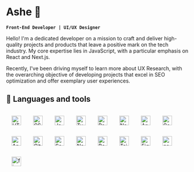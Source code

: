 # Ashe 🚀  

**`Front-End Developer | UI/UX Designer`**  

Hello! I'm a dedicated developer on a mission to craft and deliver high-quality projects and products that leave a positive mark on the tech industry. My core expertise lies in JavaScript, with a particular emphasis on React and Next.js.

Recently, I've been driving myself to learn more about UX Research, with the overarching objective of developing projects that excel in SEO optimization and offer exemplary user experiences.

<h2>🧰 Languages and tools</h2>

<img align="left" alt="HTML" width="26px" style="padding:15px;" src="https://cdn.jsdelivr.net/gh/devicons/devicon/icons/html5/html5-plain.svg" />
<img align="left" alt="CSS" width="26px" style="padding:15px;" src="https://cdn.jsdelivr.net/gh/devicons/devicon/icons/css3/css3-plain.svg" />
<img align="left" alt="JavaScript" width="26px" style="padding:15px;" src="https://cdn.jsdelivr.net/gh/devicons/devicon/icons/javascript/javascript-plain.svg" />
<img align="left" alt="TypeScript" width="26px" style="padding:15px;" src="https://cdn.jsdelivr.net/gh/devicons/devicon/icons/typescript/typescript-plain.svg" />
<img align="left" alt="React" width="26px" style="padding:15px;" src="https://cdn.jsdelivr.net/gh/devicons/devicon/icons/react/react-original.svg" />
<img align="left" alt="Next" width="26px" style="padding:15px;" src="https://cdn.jsdelivr.net/gh/devicons/devicon/icons/nextjs/nextjs-original.svg" />
<img align="left" alt="Angular" width="26px" style="padding:15px;" src="https://cdn.jsdelivr.net/gh/devicons/devicon/icons/angularjs/angularjs-original.svg" />
<img align="left" alt="Gatsby" width="26px" style="padding:15px;" src="https://cdn.jsdelivr.net/gh/devicons/devicon/icons/vuejs/vuejs-original.svg" />
<img align="left" alt="Android" width="26px" style="padding:15px;" src="https://cdn.jsdelivr.net/gh/devicons/devicon/icons/android/android-plain.svg" />
<img align="left" alt="Git" width="26px" style="padding:15px;" src="https://cdn.jsdelivr.net/gh/devicons/devicon/icons/git/git-original.svg" />
<img align="left" alt="Sass" width="26px" style="padding:15px;" src="https://cdn.jsdelivr.net/gh/devicons/devicon/icons/sass/sass-original.svg" />
<img align="left" alt="NodeJS" width="26px" style="padding:15px;" src="https://cdn.jsdelivr.net/gh/devicons/devicon/icons/nodejs/nodejs-original.svg" />
<img align="left" alt="Bootstrap" width="26px" style="padding:15px;" src="https://cdn.jsdelivr.net/gh/devicons/devicon/icons/bootstrap/bootstrap-plain.svg" />
<img align="left" alt="Tailwind" width="26px" style="padding:15px;" src="https://cdn.jsdelivr.net/gh/devicons/devicon/icons/tailwindcss/tailwindcss-plain.svg" />
<img align="left" alt="Figma" width="26px" style="padding:15px;" src="https://cdn.jsdelivr.net/gh/devicons/devicon/icons/figma/figma-original.svg" />
<img align="left" alt="googlecloud" width="26px" style="padding:15px;" src="https://cdn.jsdelivr.net/gh/devicons/devicon/icons/googlecloud/googlecloud-original.svg" />
<img align="left" alt="firebase" width="26px" style="padding:15px;" src="https://cdn.jsdelivr.net/gh/devicons/devicon/icons/firebase/firebase-plain.svg" />
<br />
<br /> 

